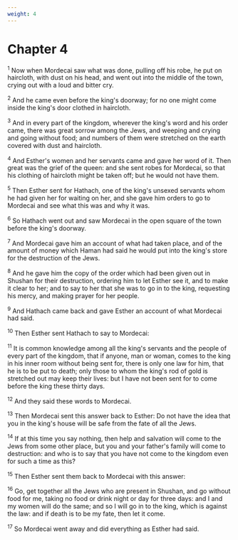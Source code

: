 ```yaml
---
weight: 4
---
```


# Chapter 4

<sup>1</sup> Now when Mordecai saw what was done, pulling off his robe, he put on haircloth, with dust on his head, and went out into the middle of the town, crying out with a loud and bitter cry. 

<sup>2</sup> And he came even before the king's doorway; for no one might come inside the king's door clothed in haircloth. 

<sup>3</sup> And in every part of the kingdom, wherever the king's word and his order came, there was great sorrow among the Jews, and weeping and crying and going without food; and numbers of them were stretched on the earth covered with dust and haircloth. 

<sup>4</sup> And Esther's women and her servants came and gave her word of it. Then great was the grief of the queen: and she sent robes for Mordecai, so that his clothing of haircloth might be taken off; but he would not have them. 

<sup>5</sup> Then Esther sent for Hathach, one of the king's unsexed servants whom he had given her for waiting on her, and she gave him orders to go to Mordecai and see what this was and why it was. 

<sup>6</sup> So Hathach went out and saw Mordecai in the open square of the town before the king's doorway. 

<sup>7</sup> And Mordecai gave him an account of what had taken place, and of the amount of money which Haman had said he would put into the king's store for the destruction of the Jews. 

<sup>8</sup> And he gave him the copy of the order which had been given out in Shushan for their destruction, ordering him to let Esther see it, and to make it clear to her; and to say to her that she was to go in to the king, requesting his mercy, and making prayer for her people. 

<sup>9</sup> And Hathach came back and gave Esther an account of what Mordecai had said. 

<sup>10</sup> Then Esther sent Hathach to say to Mordecai: 

<sup>11</sup> It is common knowledge among all the king's servants and the people of every part of the kingdom, that if anyone, man or woman, comes to the king in his inner room without being sent for, there is only one law for him, that he is to be put to death; only those to whom the king's rod of gold is stretched out may keep their lives: but I have not been sent for to come before the king these thirty days. 

<sup>12</sup> And they said these words to Mordecai. 

<sup>13</sup> Then Mordecai sent this answer back to Esther: Do not have the idea that you in the king's house will be safe from the fate of all the Jews. 

<sup>14</sup> If at this time you say nothing, then help and salvation will come to the Jews from some other place, but you and your father's family will come to destruction: and who is to say that you have not come to the kingdom even for such a time as this? 

<sup>15</sup> Then Esther sent them back to Mordecai with this answer: 

<sup>16</sup> Go, get together all the Jews who are present in Shushan, and go without food for me, taking no food or drink night or day for three days: and I and my women will do the same; and so I will go in to the king, which is against the law: and if death is to be my fate, then let it come. 

<sup>17</sup> So Mordecai went away and did everything as Esther had said. 


